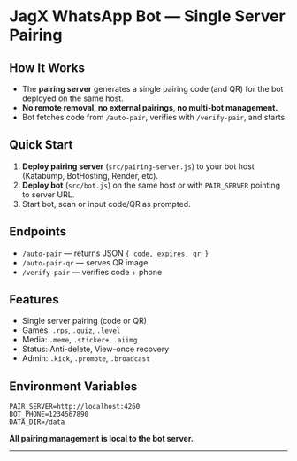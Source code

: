 # JagX WhatsApp Bot — Single Server Pairing

## How It Works

- The **pairing server** generates a single pairing code (and QR) for the bot deployed on the same host.
- **No remote removal, no external pairings, no multi-bot management.**
- Bot fetches code from `/auto-pair`, verifies with `/verify-pair`, and starts.

## Quick Start

1. **Deploy pairing server** (`src/pairing-server.js`) to your bot host (Katabump, BotHosting, Render, etc).
2. **Deploy bot** (`src/bot.js`) on the same host or with `PAIR_SERVER` pointing to server URL.
3. Start bot, scan or input code/QR as prompted.

## Endpoints

- `/auto-pair` — returns JSON `{ code, expires, qr }`
- `/auto-pair-qr` — serves QR image
- `/verify-pair` — verifies code + phone

## Features

- Single server pairing (code or QR)
- Games: `.rps`, `.quiz`, `.level`
- Media: `.meme`, `.sticker+`, `.aiimg`
- Status: Anti-delete, View-once recovery
- Admin: `.kick`, `.promote`, `.broadcast`

## Environment Variables

```env
PAIR_SERVER=http://localhost:4260
BOT_PHONE=1234567890
DATA_DIR=/data
```

**All pairing management is local to the bot server.**

---